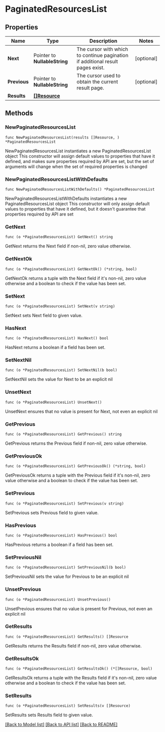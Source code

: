 # PaginatedResourcesList

## Properties

Name | Type | Description | Notes
------------ | ------------- | ------------- | -------------
**Next** | Pointer to **NullableString** | The cursor with which to continue pagination if additional result pages exist. | [optional] 
**Previous** | Pointer to **NullableString** | The cursor used to obtain the current result page. | [optional] 
**Results** | [**[]Resource**](Resource.md) |  | 

## Methods

### NewPaginatedResourcesList

`func NewPaginatedResourcesList(results []Resource, ) *PaginatedResourcesList`

NewPaginatedResourcesList instantiates a new PaginatedResourcesList object
This constructor will assign default values to properties that have it defined,
and makes sure properties required by API are set, but the set of arguments
will change when the set of required properties is changed

### NewPaginatedResourcesListWithDefaults

`func NewPaginatedResourcesListWithDefaults() *PaginatedResourcesList`

NewPaginatedResourcesListWithDefaults instantiates a new PaginatedResourcesList object
This constructor will only assign default values to properties that have it defined,
but it doesn't guarantee that properties required by API are set

### GetNext

`func (o *PaginatedResourcesList) GetNext() string`

GetNext returns the Next field if non-nil, zero value otherwise.

### GetNextOk

`func (o *PaginatedResourcesList) GetNextOk() (*string, bool)`

GetNextOk returns a tuple with the Next field if it's non-nil, zero value otherwise
and a boolean to check if the value has been set.

### SetNext

`func (o *PaginatedResourcesList) SetNext(v string)`

SetNext sets Next field to given value.

### HasNext

`func (o *PaginatedResourcesList) HasNext() bool`

HasNext returns a boolean if a field has been set.

### SetNextNil

`func (o *PaginatedResourcesList) SetNextNil(b bool)`

 SetNextNil sets the value for Next to be an explicit nil

### UnsetNext
`func (o *PaginatedResourcesList) UnsetNext()`

UnsetNext ensures that no value is present for Next, not even an explicit nil
### GetPrevious

`func (o *PaginatedResourcesList) GetPrevious() string`

GetPrevious returns the Previous field if non-nil, zero value otherwise.

### GetPreviousOk

`func (o *PaginatedResourcesList) GetPreviousOk() (*string, bool)`

GetPreviousOk returns a tuple with the Previous field if it's non-nil, zero value otherwise
and a boolean to check if the value has been set.

### SetPrevious

`func (o *PaginatedResourcesList) SetPrevious(v string)`

SetPrevious sets Previous field to given value.

### HasPrevious

`func (o *PaginatedResourcesList) HasPrevious() bool`

HasPrevious returns a boolean if a field has been set.

### SetPreviousNil

`func (o *PaginatedResourcesList) SetPreviousNil(b bool)`

 SetPreviousNil sets the value for Previous to be an explicit nil

### UnsetPrevious
`func (o *PaginatedResourcesList) UnsetPrevious()`

UnsetPrevious ensures that no value is present for Previous, not even an explicit nil
### GetResults

`func (o *PaginatedResourcesList) GetResults() []Resource`

GetResults returns the Results field if non-nil, zero value otherwise.

### GetResultsOk

`func (o *PaginatedResourcesList) GetResultsOk() (*[]Resource, bool)`

GetResultsOk returns a tuple with the Results field if it's non-nil, zero value otherwise
and a boolean to check if the value has been set.

### SetResults

`func (o *PaginatedResourcesList) SetResults(v []Resource)`

SetResults sets Results field to given value.



[[Back to Model list]](../README.md#documentation-for-models) [[Back to API list]](../README.md#documentation-for-api-endpoints) [[Back to README]](../README.md)


